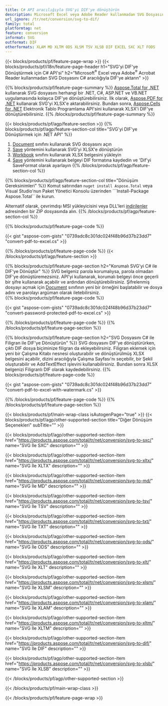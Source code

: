 ```yaml
---
title: C# API aracılığıyla SVG'yi DIF'ye dönüştürün
description: Microsoft Excel veya Adobe Reader kullanmadan SVG Dosyasını DIF'ye Dönüştürmek için C# API'si
url_ignore: /tr/net/conversion/svg-to-dif/
family: total
platformtag: net
feature: conversion
informat: SVG
outformat: DIF
otherformats: XLAM MD XLTM ODS XLSM TSV XLSB DIF EXCEL SXC XLT FODS
---
```

{{< blocks/products/pf/feature-page-wrap >}}
{{< blocks/products/pf/i18n/feature-page-header h1="SVG'yi DIF'ye Dönüştürmek için C# API'si" h2="Microsoft<sup>&reg;</sup> Excel veya Adobe<sup>&reg;</sup> Acrobat Reader kullanmadan SVG Dosyasını C# aracılığıyla DIF'ye aktarın" >}}

{{% blocks/products/pf/feature-page-summary %}}
[Aspose.Total for .NET](https://products.aspose.com/total/net/) kullanarak SVG dosyasını herhangi bir .NET, C#, ASP.NET ve VB.NET uygulamasında kolayca DIF'ye dönüştürebilirsiniz. İlk olarak, [Aspose.PDF for .NET](https://products.aspose.com/pdf/net/) kullanarak SVG'yi XLSX'e aktarabilirsiniz. Bundan sonra, [Aspose.Cells for .NET](https://products.aspose.com/cells/net/) Elektronik Tablo Programlama API'sini kullanarak XLSX'i DIF'ye dönüştürebilirsiniz.
{{% /blocks/products/pf/feature-page-summary  %}}

{{< blocks/products/pf/agp/feature-section >}}
{{% blocks/products/pf/agp/feature-section-col title="SVG'yi DIF'ye Dönüştürmek için .NET API" %}}
1. [Document](https://reference.aspose.com/pdf/net/aspose.pdf/document) sınıfını kullanarak SVG dosyasını açın
2. [Save](https://reference.aspose.com/pdf/net/aspose.pdf.document/save/methods/5) yöntemini kullanarak SVG'yi XLSX'e dönüştürün
3. [Workbook](https://reference.aspose.com/cells/net/aspose.cells/workbook) sınıfını kullanarak XLSX belgesini yükleyin
4. [Save](https://reference.aspose.com/cells/net/aspose.cells.workbook/save/methods/4) yöntemini kullanarak belgeyi DIF formatına kaydedin ve 'Dif'yi SaveFormat olarak ayarlayın
{{% /blocks/products/pf/agp/feature-section-col %}}

{{% blocks/products/pf/agp/feature-section-col title="Dönüşüm Gereksinimleri" %}}
Komut satırından ```nuget install Aspose.Total``` veya Visual Studio'nun Paket Yönetici Konsolu üzerinden ```Install-Package Aspose.Total`` ile kurun.

Alternatif olarak, çevrimdışı MSI yükleyicisini veya DLL'leri [indirilenler](https://downloads.aspose.com/total/net) adresinden bir ZIP dosyasında alın.
{{% /blocks/products/pf/agp/feature-section-col %}}

{{% blocks/products/pf/feature-page-code %}}

{{< gist "aspose-com-gists" "0739adc8c301dc024f48b96d37b23dd7" "convert-pdf-to-excel.cs" >}}


{{% /blocks/products/pf/feature-page-code %}}
{{< /blocks/products/pf/agp/feature-section >}}

{{% blocks/products/pf/feature-page-section  h2="Korumalı SVG'yi C# ile DIF'ye Dönüştür" %}}
SVG belgeniz parola korumalıysa, parola olmadan DIF'ye dönüştüremezsiniz. API'yi kullanarak, korumalı belgeyi önce geçerli bir şifre kullanarak açabilir ve ardından dönüştürebilirsiniz. Şifrelenmiş dosyayı açmak için [Document](https://reference.aspose.com/pdf/net/aspose.pdf/document) sınıfının yeni bir örneğini başlatabilir ve dosya adını ve parolayı argüman olarak iletebilirsiniz.  
{{% blocks/products/pf/feature-page-code %}}

{{< gist "aspose-com-gists" "0739adc8c301dc024f48b96d37b23dd7" "convert-password-protected-pdf-to-excel.cs" >}}

{{% /blocks/products/pf/feature-page-code  %}}
{{% /blocks/products/pf/feature-page-section %}}

{{% blocks/products/pf/feature-page-section  h2="SVG Dosyasını C# ile Filigran ile DIF'ye Dönüştürün" %}}
SVG dosyasını DIF'ye dönüştürürken, çıktı DIF dosya biçiminize filigran da ekleyebilirsiniz. Filigran eklemek için yeni bir Çalışma Kitabı nesnesi oluşturabilir ve dönüştürülmüş XLSX belgesini açabilir, dizini aracılığıyla Çalışma Sayfası'nı seçebilir, bir Şekil oluşturabilir ve AddTextEffect işlevini kullanabilirsiniz. Bundan sonra XLSX belgenizi Filigranlı DIF olarak kaydedebilirsiniz. 
{{% blocks/products/pf/feature-page-code %}}

{{< gist "aspose-com-gists" "0739adc8c301dc024f48b96d37b23dd7" "convert-pdf-to-excel-with-watermark.cs" >}}

{{% /blocks/products/pf/feature-page-code  %}}
{{% /blocks/products/pf/feature-page-section %}}

{{< blocks/products/pf/main-wrap-class isAutogenPage="true" >}}
{{< blocks/products/pf/agp/other-supported-section title="Diğer Dönüşüm Seçenekleri" subTitle="" >}}

{{< blocks/products/pf/agp/other-supported-section-item href="https://products.aspose.com/total/tr/net/conversion/svg-to-sxc/" name="SVG İle SXC" description="" >}}

{{< blocks/products/pf/agp/other-supported-section-item href="https://products.aspose.com/total/tr/net/conversion/svg-to-xltx/" name="SVG İle XLTX" description="" >}}

{{< blocks/products/pf/agp/other-supported-section-item href="https://products.aspose.com/total/tr/net/conversion/svg-to-md/" name="SVG İle MD" description="" >}}

{{< blocks/products/pf/agp/other-supported-section-item href="https://products.aspose.com/total/tr/net/conversion/svg-to-tsv/" name="SVG İle TSV" description="" >}}

{{< blocks/products/pf/agp/other-supported-section-item href="https://products.aspose.com/total/tr/net/conversion/svg-to-txt/" name="SVG İle TXT" description="" >}}

{{< blocks/products/pf/agp/other-supported-section-item href="https://products.aspose.com/total/tr/net/conversion/svg-to-ods/" name="SVG İle ODS" description="" >}}

{{< blocks/products/pf/agp/other-supported-section-item href="https://products.aspose.com/total/tr/net/conversion/svg-to-xlt/" name="SVG İle XLT" description="" >}}

{{< blocks/products/pf/agp/other-supported-section-item href="https://products.aspose.com/total/tr/net/conversion/svg-to-xlsm/" name="SVG İle XLSM" description="" >}}

{{< blocks/products/pf/agp/other-supported-section-item href="https://products.aspose.com/total/tr/net/conversion/svg-to-xlam/" name="SVG İle XLAM" description="" >}}

{{< blocks/products/pf/agp/other-supported-section-item href="https://products.aspose.com/total/tr/net/conversion/svg-to-xltm/" name="SVG İle XLTM" description="" >}}

{{< blocks/products/pf/agp/other-supported-section-item href="https://products.aspose.com/total/tr/net/conversion/svg-to-dif/" name="SVG İle DIF" description="" >}}

{{< blocks/products/pf/agp/other-supported-section-item href="https://products.aspose.com/total/tr/net/conversion/svg-to-xlsb/" name="SVG İle XLSB" description="" >}}



{{< /blocks/products/pf/agp/other-supported-section >}}

{{< /blocks/products/pf/main-wrap-class >}}

{{< /blocks/products/pf/feature-page-wrap >}}